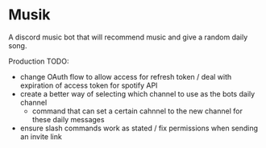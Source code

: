 # Musik
A discord music bot that will recommend music and give a random daily song.

Production TODO:
- change OAuth flow to allow access for refresh token / deal with expiration of access token for spotify API
- create a better way of selecting which channel to use as the bots daily channel
  - command that can set a certain cahnnel to the new channel for these daily messages
- ensure slash commands work as stated / fix permissions when sending an invite link
